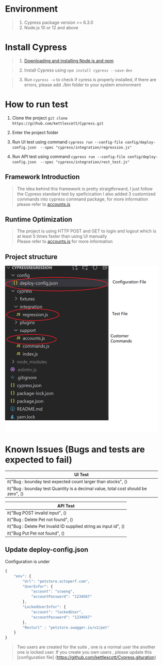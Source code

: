 # Environment
>  1. Cypress package version >=  6.3.0
>  2. Node.js 10 or 12 and above
# Install Cypress
>  1. [Downloading and installing Node.js and npm](https://docs.npmjs.com/downloading-and-installing-node-js-and-npm) 
  
>  2. Install Cypress using ```npm install cypress --save-dev```

>  3. Run ```cypress -v``` to check if cyress is properly installed, if there are errors, please add ./bin folder to your system environment 

# How to run test
1. Clone the project ```git clone https://github.com/kettlescott/Cypress.git```

2. Enter the project folder

3. Run UI test using command ```cypress run --config-file config/deploy-config.json  --spec "cypress/integration/regression.js"```

3. Run API test using command ```cypress run --config-file config/deploy-config.json  --spec "cypress/integration/rest_test.js"```


## Framework Introduction
> The idea behind this framework is pretty straigtforward, I just follow the Cypress standard test by speficication
> I also added 3 customized commands into cypress command package, for more information please refer to [accounts.js](https://github.com/kettlescott/Cypress/blob/master/cypress/support/accounts.js) 

## Runtime Optimization
> The project is using HTTP POST and GET to login and logout which is at least 5 times faster than using UI manually   
> Please refer to [accounts.js](https://github.com/kettlescott/Cypress/blob/master/cypress/support/accounts.js) for more information

## Project structure
![alt text](project.PNG)

# Known Issues (Bugs and tests are expected to fail)
| UI Test| 
| ------------- |
| it("Bug : bounday test expected count larger than stocks", ()      |
| it("Bug : bounday test Quantity is a decimal value, total cost should be zero", ()|

| API Test| 
| ------------- |
| it("Bug POST invalid input", ()      |
| it("Bug : Delete Pet not found", ()|
| it("Bug : Delete Pet Invalid ID supplied string as input id", ()|
| it("Bug Put Pet not found", () |



## Update deploy-config.json
Configuration is under 
```javascript
{
    "env": {
        "Url": "petstore.octoperf.com",        
        "UserInfor": {
		    "account": "scwang",
            "accountPassword": "1234567"            
		},
        "LockedUserInfor": {
		    "account": "lockedUser",
            "accountPassword": "1234567"            
		},
        "Resturl" : "petstore.swagger.io/v2/pet"
    } 
}
```
> Two users are created for the suite , one is a normal user the another one is locked user.
> If you create you own users , please update this [configuration file] (https://github.com/kettlescott/Cypress.gituration)  



